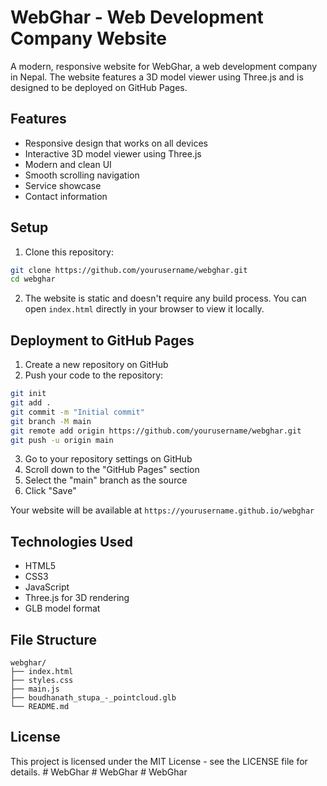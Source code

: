 # WebGhar - Web Development Company Website

A modern, responsive website for WebGhar, a web development company in Nepal. The website features a 3D model viewer using Three.js and is designed to be deployed on GitHub Pages.

## Features

- Responsive design that works on all devices
- Interactive 3D model viewer using Three.js
- Modern and clean UI
- Smooth scrolling navigation
- Service showcase
- Contact information

## Setup

1. Clone this repository:
```bash
git clone https://github.com/yourusername/webghar.git
cd webghar
```

2. The website is static and doesn't require any build process. You can open `index.html` directly in your browser to view it locally.

## Deployment to GitHub Pages

1. Create a new repository on GitHub
2. Push your code to the repository:
```bash
git init
git add .
git commit -m "Initial commit"
git branch -M main
git remote add origin https://github.com/yourusername/webghar.git
git push -u origin main
```

3. Go to your repository settings on GitHub
4. Scroll down to the "GitHub Pages" section
5. Select the "main" branch as the source
6. Click "Save"

Your website will be available at `https://yourusername.github.io/webghar`

## Technologies Used

- HTML5
- CSS3
- JavaScript
- Three.js for 3D rendering
- GLB model format

## File Structure

```
webghar/
├── index.html
├── styles.css
├── main.js
├── boudhanath_stupa_-_pointcloud.glb
└── README.md
```

## License

This project is licensed under the MIT License - see the LICENSE file for details. #   W e b G h a r  
 #   W e b G h a r  
 #   W e b G h a r  
 